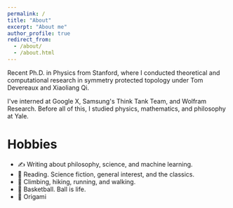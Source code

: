 ```yaml
---
permalink: /
title: "About"
excerpt: "About me"
author_profile: true
redirect_from: 
  - /about/
  - /about.html
---
```


Recent Ph.D. in Physics from Stanford, where I conducted theoretical and computational research in symmetry protected topology under Tom Devereaux and Xiaoliang Qi. 

I've interned at Google X, Samsung's Think Tank Team, and Wolfram Research. Before all of this, I studied physics, mathematics, and philosophy at Yale.

Hobbies
======
* ✍️ Writing about philosophy, science, and machine learning.
* 📖 Reading. Science fiction, general interest, and the classics.
* 🏃 Climbing, hiking, running, and walking.
* 🏀 Basketball. Ball is life.
* 🎨 Origami


